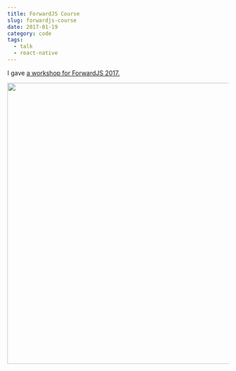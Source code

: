 ```yaml
---
title: ForwardJS Course
slug: forwardjs-course
date: 2017-01-19
category: code
tags:
  - talk
  - react-native
---
```


I gave [a workshop for ForwardJS 2017.](https://forwardcourses.com/workshops/116)

<a href="https://forwardcourses.com/workshops/116">
    <img width="640" src="/images/forwardjs-conference.jpg" />
</a>
